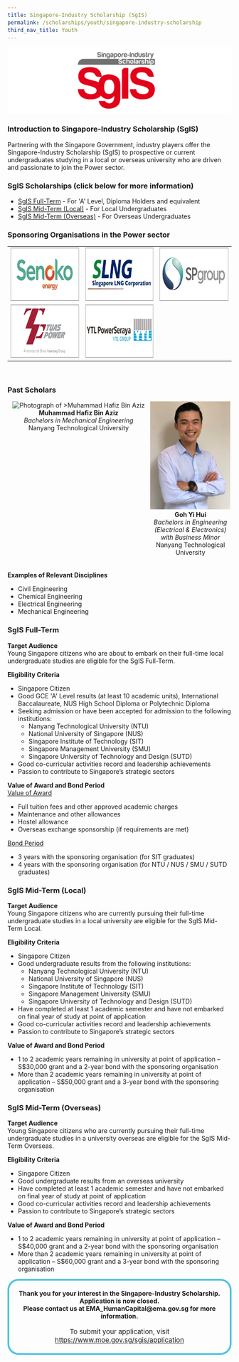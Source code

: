 ```yaml
---
title: Singapore-Industry Scholarship (SgIS)
permalink: /scholarships/youth/singapore-industry-scholarship
third_nav_title: Youth
---
```

![Energy Industry Scholarship](/images/scholarships/youth/SGIS_sub.jpg)

### Introduction to Singapore-Industry Scholarship (SgIS)

Partnering with the Singapore Government, industry players offer the Singapore-Industry Scholarship (SgIS) to prospective or current undergraduates studying in a local or overseas university who are driven and passionate to join the Power sector.

### SgIS Scholarships (click below for more information)
* [SgIS Full-Term](#full-term) - For 'A' Level, Diploma Holders and equivalent
* [SgIS Mid-Term (Local)](#mid-term-local) - For Local Undergraduates
* [SgIS Mid-Term (Overseas)](#mid-term-overseas) - For Overseas Undergraduates

### Sponsoring Organisations in the Power sector
<table class="no-border">
    <tbody>
        <tr>
            <td style="text-align: center;">
                <a href="https://www.senokoenergy.com/" target="_blank"><img alt="Senoko Energy" src="/images/common/partner-logos/senoko_new.jpg" style="width: 250px; height: 120px;"></a>
             </td>
             <td style="text-align: center;">
                <a href="https://www.slng.com.sg/" target="_blank"><img alt="Singapore LNG Corporation" src="/images/common/partner-logos/singapore_lng_corporation.jpg" style="width: 250px; height: 120px;"></a>
             </td>             
             <td style="text-align: center;">
                <a href="https://www.spgroup.com.sg/" target="_blank"><img alt="Singapore Power" src="/images/common/partner-logos/sp_group.png" style="width: 250px; height: 120px;"></a>
             </td>
        </tr>
        <tr>
            <td style="text-align: center;">
                <a href="https://www.tuaspower.com.sg/" target="_blank"><img alt="Tuas Power" src="/images/common/partner-logos/tuas_power.jpg" style="width: 250px; height: 120px;"></a>
            </td>
            <td style="text-align: center;">
                <a href="https://ytlpowerseraya.com.sg/" target="_blank"><img alt="YTL PowerSeraya" src="/images/common/partner-logos/ytl_power_seraya.jpg" style="width: 250px; height: 120px;"></a>
            </td>
            <td>&nbsp;</td>
        </tr>
    </tbody>
</table>
&nbsp; 

[//]: # (showcase stories of scholars)
### Past Scholars
 
<div style="width: 100%; overflow: hidden; text-align: center;">
<div style="display: inline-block; vertical-align: top; text-align: center; width: 315px; margin: auto; margin-bottom: 20px;">
        <img alt="Photograph of >Muhammad Hafiz Bin Aziz" src="/images/scholarships/youth/profile-photo-mhba.jpg" 
            style="width: 315px;"/><br/>
        <strong>Muhammad Hafiz Bin Aziz</strong><br/>
        <span style="font-style: italic;">
            Bachelors in Mechanical Engineering
        </span><br/>
        <span style="">
            Nanyang Technological University
        </span>
    </div>
 <div style="display: inline-block; vertical-align: top; text-align: center; width: 180px; margin: auto; margin-bottom: 20px;">
        <img alt="Photograph of Goh Yi Hui" src="/images/scholarships/youth/profile-photo-gyh.jpg" 
            style="width: 180px;"/><br/>
        <strong>Goh Yi Hui</strong><br/>
        <span style="font-style: italic;">
            Bachelors in Engineering (Electrical & Electronics) with Business Minor
        </span><br/>
        <span style="">
            Nanyang Technological University
        </span>
    </div>
</div>

**Examples of Relevant Disciplines**  
* Civil Engineering
* Chemical Engineering
* Electrical Engineering
* Mechanical Engineering

<a id="full-term" href=""></a>
### SgIS Full-Term

**Target Audience**  
Young Singapore citizens who are about to embark on their full-time local undergraduate studies are eligible for the SgIS Full-Term.

**Eligibility Criteria**  
* Singapore Citizen
* Good GCE 'A' Level results (at least 10 academic units), International Baccalaureate, NUS High School Diploma or Polytechnic Diploma
* Seeking admission or have been accepted for admission to the following institutions:
    * Nanyang Technological University (NTU)
    * National University of Singapore (NUS)
    * Singapore Institute of Technology (SIT)
    * Singapore Management University (SMU)
    * Singapore University of Technology and Design (SUTD)
* Good co-curricular activities record and leadership achievements
* Passion to contribute to Singapore’s strategic sectors
 
**Value of Award and Bond Period**  
<span style="text-decoration: underline">Value of Award</span>  
* Full tuition fees and other approved academic charges
* Maintenance and other allowances 
* Hostel allowance
* Overseas exchange sponsorship (if requirements are met)
 
<span style="text-decoration: underline">Bond Period</span>  
* 3 years with the sponsoring organisation (for SIT graduates)
* 4 years with the sponsoring organisation (for NTU / NUS / SMU / SUTD graduates)

<a id="mid-term-local" href=""></a>
### SgIS Mid-Term (Local)

**Target Audience**  
Young Singapore citizens who are currently pursuing their full-time undergraduate studies in a local university are eligible for the SgIS Mid-Term Local.

**Eligibility Criteria**  
* Singapore Citizen
* Good undergraduate results from the following institutions:
    * Nanyang Technological University (NTU)
    * National University of Singapore (NUS)
    * Singapore Institute of Technology (SIT)
    * Singapore Management University (SMU)
    * Singapore University of Technology and Design (SUTD)
* Have completed at least 1 academic semester  and have not embarked on final year of study at point of application
* Good co-curricular activities record and leadership achievements
* Passion to contribute to Singapore’s strategic sectors 

**Value of Award and Bond Period**  
* 1 to 2 academic years remaining in university at point of application – S$30,000 grant and a 2-year bond with the sponsoring organisation
* More than 2 academic years remaining in university at point of application – S$50,000 grant and a 3-year bond with the sponsoring organisation

<a id="mid-term-overseas" href=""></a>
### SgIS Mid-Term (Overseas)

**Target Audience**  
Young Singapore citizens who are currently pursuing their full-time undergraduate studies in a university overseas are eligible for the SgIS Mid-Term Overseas. 

**Eligibility Criteria**  
* Singapore Citizen
* Good undergraduate results from an overseas university
* Have completed at least 1 academic semester and have not embarked on final year of study at point of application
* Good co-curricular activities record and leadership achievements
* Passion to contribute to Singapore’s strategic sectors

**Value of Award and Bond Period**  
* 1 to 2 academic years remaining in university at point of application – S$40,000 grant and a 2-year bond with the sponsoring organisation
* More than 2 academic years remaining in university at point of application – S$60,000 grant and a 3-year bond with the sponsoring organisation

<a id="NearHyperLinkLoginSingPass"></a>
<div style="margin:auto; border: 4px solid; border-radius: 25px; padding: 20px 20px; border-color:#4EC4DD ">
    <div style="text-align:center;">
        <strong>
            Thank you for your interest in the Singapore-Industry Scholarship. Application is now closed. <br>
            Please contact us at EMA_HumanCapital@ema.gov.sg for more information.
        </strong>
        <br>
        <br>
    </div>
    <div style="text-align:center;" >
        <span style="text-align:center; font-size: 15px;">
        To submit your application, visit <a href="https://www.moe.gov.sg/sgis/application" target="_blank">https://www.moe.gov.sg/sgis/application</a>
        </span>
    </div>
</div>
